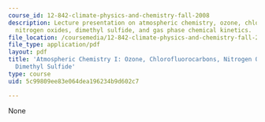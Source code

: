 ```yaml
---
course_id: 12-842-climate-physics-and-chemistry-fall-2008
description: Lecture presentation on atmospheric chemistry, ozone, chlorofluorocarbons,
  nitrogen oxides, dimethyl sulfide, and gas phase chemical kinetics.
file_location: /coursemedia/12-842-climate-physics-and-chemistry-fall-2008/5c99809ee83e064dea196234b9d602c7_part3_1.pdf
file_type: application/pdf
layout: pdf
title: 'Atmospheric Chemistry I: Ozone, Chlorofluorocarbons, Nitrogen Oxides, and
  Dimethyl Sulfide'
type: course
uid: 5c99809ee83e064dea196234b9d602c7

---
```

None